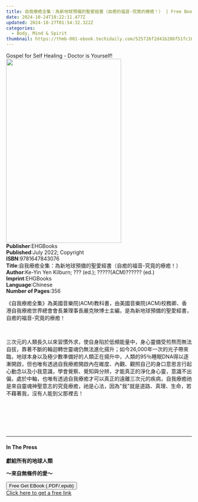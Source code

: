 ```yaml
---
title: 自我療癒全集：為新地球預備的聖愛經書（自癒的福音-究竟的療癒！） | Free Book
date: 2024-10-24T18:22:11.477Z
updated: 2024-10-27T01:54:32.322Z
categories:
  - Body, Mind & Spirit
thumbnail: https://thmb-001-ebook.techidaily.com/525726f2d41b286f51fc100255fd32cf49c0d60e0e927d9741738a4472ee3c41.jpg
---
```

<main id="book-container">
  <div class="flex flex-col">
    <div class="book-brief flex-1 py-6 px-4 sm:p-6 md:py-10 md:px-8">
      <!-- brief-->
      <div class="book-brief-main">
        Gospel for Self Healing - Doctor is Yourself!
      </div>
    </div>
    <div
      class="book-meta-info flex-1 grid gap-4 col-start-1 col-end-3 row-start-1 sm:mb-6 sm:grid-cols-4 lg:gap-6 lg:col-start-2 lg:row-end-6 lg:row-span-6 lg:mb-0"
    >
      <div
        class="book-meta-info-left place-content-center mt-4 p-4 text-sm leading-6 col-start-2 col-span-2 dark:text-slate-400"
      >
        <img
          class="w-full h-500 object-cover rounded-lg sm:h-255 sm:col-span-2 lg:col-span-full"
          src="https://img-001-ebook.techidaily.com/bbbeb57f39676ab2d05ddad2bfebcd42eca79ade6e5177948fba9af6f877275a.jpg"
          alt=""
          width="312"
          height="500"
        />
      </div>
      <div
        class="book-meta-info-right mt-2 col-start-1 row-start-2 col-span-3 self-center"
      >
        <!-- meta data  -->
        <div class="flex flex-col px-4 md:px-8">
          <div class="flex-1">
            <strong>Publisher</strong>:<span class="px-2">EHGBooks</span>
          </div>
          <div class="flex-1">
            <strong>Published</strong>:<span class="px-2"
              >July 2022; Copyright</span
            >
          </div>
          <div class="flex-1">
            <strong>ISBN</strong>:<span class="px-2">9781647843076</span>
          </div>
          <div class="flex-1">
            <strong>Title</strong>:<span class="px-2"
              >自我療癒全集：為新地球預備的聖愛經書（自癒的福音-究竟的療癒！）</span
            >
          </div>
          <div class="flex-1">
            <strong>Author</strong>:<span class="px-2"
              >Ke-Yin Yen Kilburn; ??? (ed.); ?????(ACM)?????? (ed.)</span
            >
          </div>
          <div class="flex-1">
            <strong>Imprint</strong>:<span class="px-2">EHGBooks</span>
          </div>
          <div class="flex-1">
            <strong>Language</strong>:<span class="px-2">Chinese</span>
          </div>
          <div class="flex-1">
            <strong>Number of Pages</strong>:<span class="px-2">356</span>
          </div>
        </div>
      </div>
    </div>
    <div class="book-description flex-1 py-6 px-4 sm:p-6 md:py-10 md:px-8">
      <div class="book-description-main">
        <div accordion-content="" id="description">
          <p>
            《自我療癒全集》為美國音樂院(ACM)教科書，由美國音樂院(ACM)校務卿、香港自我療癒世界總會會長兼理事長嚴克映博士主編，是為新地球預備的聖愛經書，自癒的福音-究竟的療癒！
          </p>
          <p><br /></p>
          <p>
            三次元的人類長久以來習慣外求，使自身陷於低頻能量中，身心靈備受煎熬而無法自拔，靠著不斷的輪迴轉世靈魂仍無法進化揚升；如今26,000年一次的光子帶來臨，地球本身以及極少數準備好的人類正在揚升中，人類的95％睡眠DNA得以逐漸開啟，但也唯有透過自我療癒開啟內在維度、內觀、觀照自己的身口意思言行起心動念以及小我意識，學會覺察、覺知與分辨，才能真正的淨化身心靈，意識不出偏，處於中軸，也唯有透過自我療癒才可以真正的遠離三次元的疾病，自我療癒祂是來自靈魂神聖意志的究竟療癒，祂是心法，因為"我"就是道路、真理、生命，若不藉著我，沒有人能到父那裡去！
          </p>
          <p><br /></p>
          <p><br /></p>
          <p><br /></p>
        </div>
        <div class="accordion-fader"></div>
      </div>
    </div>
    <div class="book-excerpts flex-1 py-6 px-4 sm:p-6 md:py-10 md:px-8">
      <!-- excerpts-->
      <div class="book-excerpts-main">
        <hr />
        <h4 class="placeholder placeholder-heading">
          <span>In The Press</span>
        </h4>
        <p></p>
        <p><strong>獻給所有的地球人類</strong></p>
        <p><strong>～來自無條件的愛～</strong></p>
        <p></p>
      </div>
    </div>
    <div
      class="book-about-author flex-1 py-6 px-4 sm:p-6 md:py-10 md:px-8"
    ></div>
    <div class="book-free-get flex-1 py-6 px-4 sm:p-6 md:py-10 md:px-8">
      <button
        id="btn-free-get"
        class="bg-blue-500 hover:bg-blue-700 text-white font-bold py-2 px-4 rounded"
      >
        Free Get EBook (.PDF/.epub)
      </button>
      <div id="countdown-display" class="px-2 text-lg mt-2"></div>
      <a
        id="free-link"
        class="hidden bg-blue-500 hover:bg-blue-700 text-white font-bold py-2 px-4 rounded"
        href="https://www.ebooks.com/en-us/book/210575049/ebook/ke-yin-yen-kilburn/"
        target="_blank"
        >Click here to get a free link</a
      >
    </div>
    <script>
      let countdownTime = 0;
      let countdownInterval = null;
      document
        .getElementById('btn-free-get')
        .addEventListener('click', startCountdown);
      function startCountdown() {
        countdownTime = new Date().getTime() + 60000 * 3;
        countdownInterval = setInterval(updateCountdown, 1000);
        document.getElementById('btn-free-get').disabled = true;
        document
          .getElementById('btn-free-get')
          .classList.add('bg-gray-500', 'cursor-not-allowed');
      }
      function updateCountdown() {
        let currentTime = new Date().getTime();
        let timeLeft = countdownTime - currentTime;
        let secondsLeft = Math.floor(timeLeft / 1000);
        document.getElementById('countdown-display').innerHTML =
          `Remaining time: ${secondsLeft} seconds.`;
        if (secondsLeft <= 0) {
          clearInterval(countdownInterval);
          document.getElementById('btn-free-get').classList.add('hidden');
          document.getElementById('free-link').classList.remove('hidden');
          document.getElementById('countdown-display').innerHTML = '';
        }
      }
    </script>
  </div>
</main>

<ins class="adsbygoogle"
      style="display:block"
      data-ad-client="ca-pub-7571918770474297"
      data-ad-slot="8358498916"
      data-ad-format="auto"
      data-full-width-responsive="true"></ins>
    